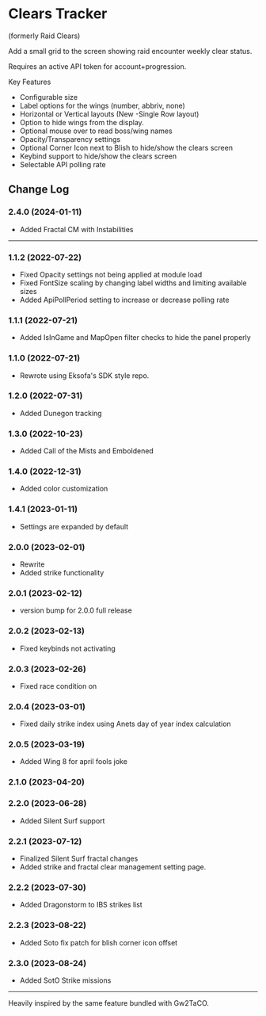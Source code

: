 # Clears Tracker
(formerly Raid Clears)

Add a small grid to the screen showing raid encounter weekly clear status.

Requires an active API token for account+progression.


Key Features
- Configurable size
- Label options for the wings (number, abbriv, none)
- Horizontal or Vertical layouts (New -Single Row layout)
- Option to hide wings from the display.
- Optional mouse over to read boss/wing names
- Opacity/Transparency settings
- Optional Corner Icon next to Blish to hide/show the clears screen
- Keybind support to hide/show the clears screen
- Selectable API polling rate


## Change Log
### 2.4.0 (2024-01-11)
* Added Fractal CM with Instabilities
 
----
### 1.1.2 (2022-07-22)
* Fixed Opacity settings not being applied at module load
* Fixed FontSize scaling by changing label widths and limiting available sizes
* Added ApiPollPeriod setting to increase or decrease polling rate

### 1.1.1 (2022-07-21)
* Added IsInGame and MapOpen filter checks to hide the panel properly

### 1.1.0 (2022-07-21)
* Rewrote using Eksofa's SDK style repo.

### 1.2.0 (2022-07-31)
* Added Dunegon tracking

### 1.3.0 (2022-10-23)
* Added Call of the Mists and Emboldened

### 1.4.0 (2022-12-31)
* Added color customization

### 1.4.1 (2023-01-11)
* Settings are expanded by default

### 2.0.0 (2023-02-01)
* Rewrite
* Added strike functionality
### 2.0.1 (2023-02-12)
* version bump for 2.0.0 full release
### 2.0.2 (2023-02-13)
* Fixed keybinds not activating
### 2.0.3 (2023-02-26)
* Fixed race condition on 
### 2.0.4 (2023-03-01)
* Fixed daily strike index using Anets day of year index calculation
### 2.0.5 (2023-03-19)
* Added Wing 8 for april fools joke
### 2.1.0 (2023-04-20)

### 2.2.0 (2023-06-28)
* Added Silent Surf support
### 2.2.1 (2023-07-12)
* Finalized Silent Surf fractal changes
* Added strike and fractal clear management setting page.
### 2.2.2 (2023-07-30)
* Added Dragonstorm to IBS strikes list
### 2.2.3 (2023-08-22)
* Added Soto fix patch for blish corner icon offset
### 2.3.0 (2023-08-24)
* Added SotO Strike missions
---
Heavily inspired by the same feature bundled with Gw2TaCO.
